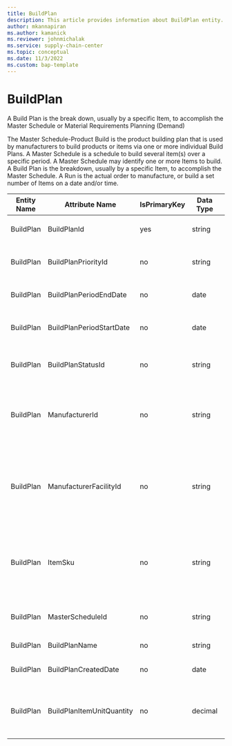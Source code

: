 ```yaml
---
title: BuildPlan
description: This article provides information about BuildPlan entity.
author: mkannapiran
ms.author: kamanick
ms.reviewer: johnmichalak
ms.service: supply-chain-center
ms.topic: conceptual
ms.date: 11/3/2022
ms.custom: bap-template
---
```


# BuildPlan

A Build Plan is the break down, usually by a specific Item, to accomplish the Master Schedule or Material Requirements Planning (Demand)

 The Master Schedule-Product Build is the product building plan that is used by manufacturers to build products or items via one or more individual Build Plans. A Master Schedule is a schedule to build several item(s) over a specific period. A Master Schedule may identify one or more Items to build. A Build Plan is the breakdown, usually by a specific Item, to accomplish the Master Schedule.
 A Run is the actual order to manufacture, or build a set number of Items on a date and/or time.

| **Entity Name** | **Attribute Name** | **IsPrimaryKey** | **Data Type** | **Data Length** | **Description** |
| --- | --- | --- | --- | --- | --- |
| BuildPlan | BuildPlanId | yes | string | 36 | The unique identifier of a Build Plan. |
| BuildPlan | BuildPlanPriorityId | no | string | 36 | The unique identifier of a Build Plan Priority. |
| BuildPlan | BuildPlanPeriodEndDate | no | date | 8 | The date that the Build Plan Period ended. |
| BuildPlan | BuildPlanPeriodStartDate | no | date | 8 | The date that the Build Plan Period started. |
| BuildPlan | BuildPlanStatusId | no | string | 36 | The unique identifier of a Build Plan Status. |
| BuildPlan | ManufacturerId | no | string | 36 | Manufacturer ID is the supplier ID or manufacturing location ID who will fulfill the demand |
| BuildPlan | ManufacturerFacilityId | no | string | 36 | Manufacturing facility ID is the warehouse ID or plant ID where the demand is needed to required |
| BuildPlan | ItemSku | no | string | 20 | The Stock Keeping Unit identifier, which is typically used for inventory-related activities. |
| BuildPlan | MasterScheduleId | no | string | 36 | The unique identifier of a Master Schedule. |
| BuildPlan | BuildPlanName | no | string | 128 | The name of the Build Plan. |
| BuildPlan | BuildPlanCreatedDate | no | date | 8 | The date that the Build Plan was created. |
| BuildPlan | BuildPlanItemUnitQuantity | no | decimal | 8,2 | The total number of item(s) to be built under the associated Build Plan. |
